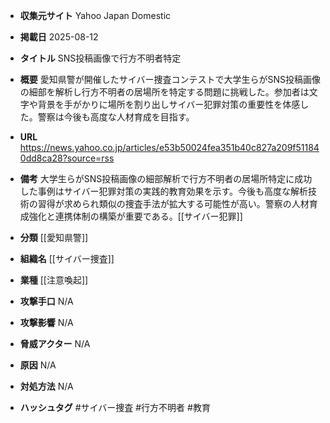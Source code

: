 - **収集元サイト**
Yahoo Japan Domestic

- **掲載日**
2025-08-12

- **タイトル**
SNS投稿画像で行方不明者特定

- **概要**
愛知県警が開催したサイバー捜査コンテストで大学生らがSNS投稿画像の細部を解析し行方不明者の居場所を特定する問題に挑戦した。参加者は文字や背景を手がかりに場所を割り出しサイバー犯罪対策の重要性を体感した。警察は今後も高度な人材育成を目指す。

- **URL**
https://news.yahoo.co.jp/articles/e53b50024fea351b40c827a209f511840dd8ca28?source=rss

- **備考**
大学生らがSNS投稿画像の細部解析で行方不明者の居場所特定に成功した事例はサイバー犯罪対策の実践的教育効果を示す。今後も高度な解析技術の習得が求められ類似の捜査手法が拡大する可能性が高い。警察の人材育成強化と連携体制の構築が重要である。[[サイバー犯罪]]

- **分類**
[[愛知県警]]

- **組織名**
[[サイバー捜査]]

- **業種**
[[注意喚起]]

- **攻撃手口**
N/A

- **攻撃影響**
N/A

- **脅威アクター**
N/A

- **原因**
N/A

- **対処方法**
N/A

- **ハッシュタグ**
#サイバー捜査 #行方不明者 #教育
